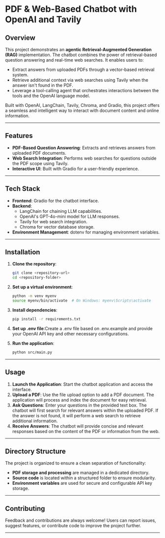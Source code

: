 # PDF & Web-Based Chatbot with OpenAI and Tavily

## Overview
This project demonstrates an **agentic Retrieval-Augmented Generation (RAG)** implementation. The chatbot combines the power of retrieval-based question answering and real-time web searches. It enables users to:

- Extract answers from uploaded PDFs through a vector-based retrieval system.
- Retrieve additional context via web searches using Tavily when the answer isn't found in the PDF.
- Leverage a tool-calling agent that orchestrates interactions between the tools and the OpenAI language model.

Built with OpenAI, LangChain, Tavily, Chroma, and Gradio, this project offers a seamless and intelligent way to interact with document content and online information.


---

## Features
- **PDF-Based Question Answering**: Extracts and retrieves answers from uploaded PDF documents.
- **Web Search Integration**: Performs web searches for questions outside the PDF scope using Tavily.
- **Interactive UI**: Built with Gradio for a user-friendly experience.

---

## Tech Stack
- **Frontend**: Gradio for the chatbot interface.
- **Backend**:
  - LangChain for chaining LLM capabilities.
  - OpenAI's GPT-4o-mini model for LLM responses.
  - Tavily for web search integration.
  - Chroma for vector database storage.
- **Environment Management**: dotenv for managing environment variables.

---

## Installation

1. **Clone the repository**:
   ```bash
   git clone <repository-url>
   cd <repository-folder>
   ```
   
  2. **Set up a virtual environment**:
     ```bash
     python -m venv myenv
     source myenv/bin/activate  # On Windows: myenv\Scripts\activate
     ```
     
  3. **Install dependencies**:
     ```bash
     pip install -r requirements.txt
     ```
     
  4. **Set up .env file**:Create a .env file based on .env.example and provide your OpenAI API key and other necessary configurations.
 
  5. **Run the application**:
     ```bash
     python src/main.py
     ```
     

---

## Usage
1. **Launch the Application**: Start the chatbot application and access the interface.
2. **Upload a PDF**: Use the file upload option to add a PDF document. The application will process and index the document for easy retrieval.
3. **Ask Questions**: Enter your questions in the provided text box. The chatbot will first search for relevant answers within the uploaded PDF. If the answer is not found, it will perform a web search to retrieve additional information.
4. **Receive Answers**: The chatbot will provide concise and relevant responses based on the content of the PDF or information from the web.

---

## Directory Structure
The project is organized to ensure a clean separation of functionality:
- **PDF storage and processing** are managed in a dedicated directory.
- **Source code** is located within a structured folder to ensure modularity.
- **Environment variables** are used for secure and configurable API key storage.

---

## Contributing
Feedback and contributions are always welcome! Users can report issues, suggest features, or contribute code to improve the project further.

---


  

